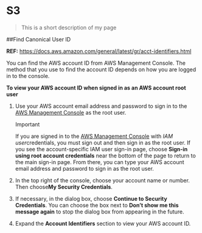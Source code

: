 # S3

> This is a short description of my page

##Find Canonical User ID

**REF:** https://docs.aws.amazon.com/general/latest/gr/acct-identifiers.html

You can find the AWS account ID from AWS Management Console. The method that you use to find the account ID depends on how you are logged in to the console.

**To view your AWS account ID when signed in as an AWS account root user**

1. Use your AWS account email address and password to sign in to the [AWS Management Console](https://console.aws.amazon.com/console/home) as the root user.

   Important

   If you are signed in to the [AWS Management Console](https://console.aws.amazon.com/console/home) with *IAM user*credentials, you must sign out and then sign in as the root user. If you see the account-specific IAM user sign-in page, choose **Sign-in using root account credentials** near the bottom of the page to return to the main sign-in page. From there, you can type your AWS account email address and password to sign in as the root user.

2. In the top right of the console, choose your account name or number. Then choose**My Security Credentials**.

3. If necessary, in the dialog box, choose **Continue to Security Credentials**. You can choose the box next to **Don’t show me this message again** to stop the dialog box from appearing in the future.

4. Expand the **Account Identifiers** section to view your AWS account ID.



